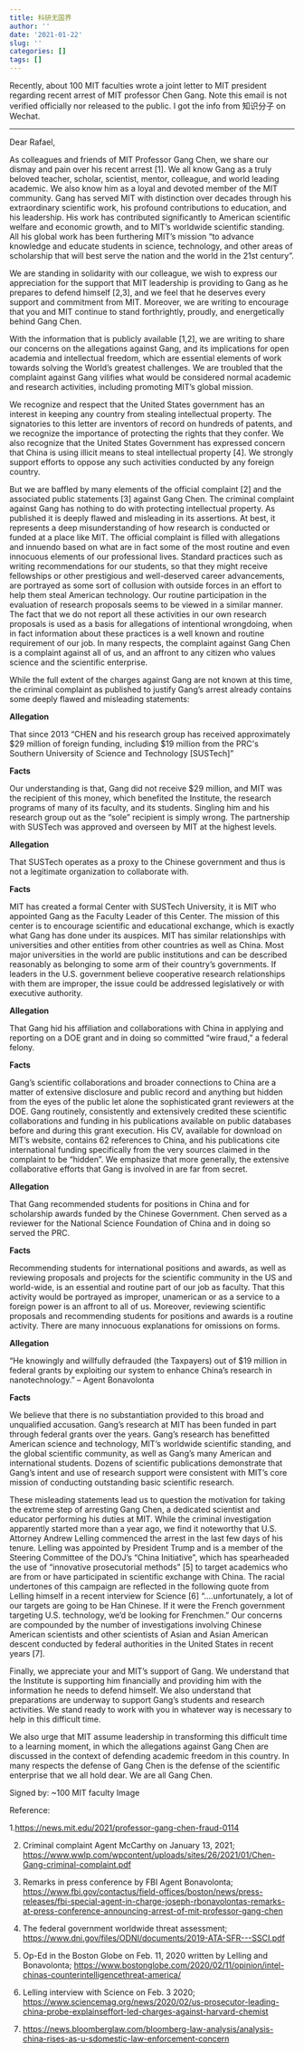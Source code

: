 ```yaml
---
title: 科研无国界
author: ''
date: '2021-01-22'
slug: ''
categories: []
tags: []
---
```


Recently, about 100 MIT faculties wrote a joint letter to MIT president regarding recent arrest of MIT professor Chen Gang. Note this email is not verified officially nor released to the public. I got the info from 知识分子 on Wechat. 

---

Dear Rafael,

As colleagues and friends of MIT Professor Gang Chen, we share our dismay and pain over his recent arrest [1]. We all know Gang as a truly beloved teacher, scholar, scientist, mentor, colleague, and world leading academic. We also know him as a loyal and devoted member of the MIT community. Gang has served MIT with distinction over decades through his extraordinary scientific work, his profound contributions to education, and his leadership. His work has contributed significantly to American scientific welfare and economic growth, and to MIT’s worldwide scientific standing. All his global work has been furthering MIT’s mission “to advance knowledge and educate students in science, technology, and other areas of scholarship that will best serve the nation and the world in the 21st century”.

We are standing in solidarity with our colleague, we wish to express our appreciation for the support that MIT leadership is providing to Gang as he prepares to defend himself [2,3], and we feel that he deserves every support and commitment from MIT. Moreover, we are writing to encourage that you and MIT continue to stand forthrightly, proudly, and energetically behind Gang Chen.

With the information that is publicly available [1,2], we are writing to share our concerns on the allegations against Gang, and its implications for open academia and intellectual freedom, which are essential elements of work towards solving the World’s greatest challenges. We are troubled that the complaint against Gang vilifies what would be considered normal academic and research activities, including promoting MIT’s global mission.
 
We recognize and respect that the United States government has an interest in keeping any country from stealing intellectual property. The signatories to this letter are inventors of record on hundreds of patents, and we recognize the importance of protecting the rights that they confer. We also recognize that the United States Government has expressed concern that China is using illicit means to steal intellectual property [4]. We strongly support efforts to oppose any such activities conducted by any foreign country.

But we are baffled by many elements of the official complaint [2] and the associated public statements [3] against Gang Chen. The criminal complaint against Gang has nothing to do with protecting intellectual property. As published it is deeply flawed and misleading in its assertions. At best, it represents a deep misunderstanding of how research is conducted or funded at a place like MIT. The official complaint is filled with allegations and innuendo based on what are in fact some of the most routine and even innocuous elements of our professional lives. Standard practices such as writing recommendations for our students, so that they might receive fellowships or other prestigious and well-deserved career advancements, are portrayed as some sort of collusion with outside forces in an effort to help them steal American technology. Our routine participation in the evaluation of research proposals seems to be viewed in a similar manner. The fact that we do not report all these activities in our own research proposals is used as a basis for allegations of intentional wrongdoing, when in fact information about these practices is a well known and routine requirement of our job. In many respects, the complaint against Gang Chen is a complaint against all of us, and an affront to any citizen who values science and the scientific enterprise.

 
While the full extent of the charges against Gang are not known at this time, the criminal complaint as published to justify Gang’s arrest already contains some deeply flawed and misleading statements:
 
<span style="color=red">**Allegation**</span>

That since 2013 “CHEN and his research group has received approximately $29 million of foreign funding, including $19 million from the PRC's Southern University of Science and Technology [SUSTech]”

<span style="color=red">**Facts**</span>

Our understanding is that, Gang did not receive $29 million, and MIT was the recipient of this money, which benefited the Institute, the research programs of many of its faculty, and its students. Singling him and his research group out as the “sole” recipient is simply wrong. The partnership with SUSTech was approved and overseen by MIT at the highest levels.

<span style="color=red">**Allegation**</span>

That SUSTech operates as a proxy to the Chinese government and thus is not a legitimate organization to collaborate with.

<span style="color=red">**Facts**</span>

MIT has created a formal Center with SUSTech University, it is MIT who appointed Gang as the Faculty Leader of this Center. The mission of this center is to encourage scientific and educational exchange, which is exactly what Gang has done under its auspices. MIT has similar relationships with universities and other entities from other countries as well as China. Most major universities in the world are public institutions and can be described reasonably as belonging to some arm of their country’s governments. If leaders in the U.S. government believe cooperative research relationships with them are improper, the issue could be addressed legislatively or with executive authority.

<span style="color=red">**Allegation**</span>

That Gang hid his affiliation and collaborations with China in applying and reporting on a DOE grant and in doing so committed “wire fraud,” a federal felony.

<span style="color=red">**Facts**</span>

Gang’s scientific collaborations and broader connections to China are a matter of extensive disclosure and public record and anything but hidden from the eyes of the public let alone the sophisticated grant reviewers at the DOE. Gang routinely, consistently and extensively credited these scientific collaborations and funding in his publications available on public databases before and during this grant execution. His CV, available for download on MIT’s website, contains 62 references to China, and his publications cite international funding specifically from the very sources claimed in the complaint to be “hidden”. We emphasize that more generally, the extensive collaborative efforts that Gang is involved in are far from secret.
 
<span style="color=red">**Allegation**</span>

That Gang recommended students for positions in China and for scholarship awards funded by the Chinese Government. Chen served as a reviewer for the National Science Foundation of China and in doing so served the PRC.

<span style="color=red">**Facts**</span>

Recommending students for international positions and awards, as well as reviewing proposals and projects for the scientific community in the US and world-wide, is an essential and routine part of our job as faculty. That this activity would be portrayed as improper, unamerican or as a service to a foreign power is an affront to all of us. Moreover, reviewing scientific proposals and recommending students for positions and awards is a routine activity. There are many innocuous explanations for omissions on forms.
 
<span style="color=red">**Allegation**</span>

“He knowingly and willfully defrauded (the Taxpayers) out of $19 million in federal grants by exploiting our system to enhance China’s research in nanotechnology.” – Agent Bonavolonta

<span style="color=red">**Facts**</span>

We believe that there is no substantiation provided to this broad and unqualified accusation. Gang’s research at MIT has been funded in part through federal grants over the years. Gang’s research has benefitted American science and technology, MIT’s worldwide scientific standing, and the global scientific community, as well as Gang’s many American and international students. Dozens of scientific publications demonstrate that Gang’s intent and use of research support were consistent with MIT’s core mission of conducting outstanding basic scientific research.
 
These misleading statements lead us to question the motivation for taking the extreme step of arresting Gang Chen, a dedicated scientist and educator performing his duties at MIT. While the criminal investigation apparently started more than a year ago, we find it noteworthy that U.S. Attorney Andrew Lelling commenced the arrest in the last few days of his tenure. Lelling was appointed by President Trump and is a member of the Steering Committee of the DOJ’s “China Initiative”, which has spearheaded the use of “innovative prosecutorial methods” [5] to target academics who are from or have participated in scientific exchange with China. The racial undertones of this campaign are reflected in the following quote from Lelling himself in a recent interview for Science [6] “….unfortunately, a lot of our targets are going to be Han Chinese. If it were the French government targeting U.S. technology, we’d be looking for Frenchmen.” Our concerns are compounded by the number of investigations involving Chinese American scientists and other scientists of Asian and Asian American descent conducted by federal authorities in the United States in recent years [7].
 
Finally, we appreciate your and MIT’s support of Gang. We understand that the Institute is supporting him financially and providing him with the information he needs to defend himself. We also understand that preparations are underway to support Gang’s students and research activities. We stand ready to work with you in whatever way is necessary to help in this difficult time.
 
We also urge that MIT assume leadership in transforming this difficult time to a learning moment, in which the allegations against Gang Chen are discussed in the context of defending academic freedom in this country. In many respects the defense of Gang Chen is the defense of the scientific enterprise that we all hold dear. We are all Gang Chen.
 
Signed by:
~100 MIT faculty Image

Reference:

1.https://news.mit.edu/2021/professor-gang-chen-fraud-0114

2. Criminal complaint Agent McCarthy on January 13, 2021; https://www.wwlp.com/wpcontent/uploads/sites/26/2021/01/Chen-Gang-criminal-complaint.pdf

3. Remarks in press conference by FBI Agent Bonavolonta; https://www.fbi.gov/contactus/field-offices/boston/news/press-releases/fbi-special-agent-in-charge-joseph-rbonavolontas-remarks-at-press-conference-announcing-arrest-of-mit-professor-gang-chen

4. The federal government worldwide threat assessment; https://www.dni.gov/files/ODNI/documents/2019-ATA-SFR---SSCI.pdf

5. Op-Ed in the Boston Globe on Feb. 11, 2020 written by Lelling and Bonavolonta; https://www.bostonglobe.com/2020/02/11/opinion/intel-chinas-counterintelligencethreat-america/

6. Lelling interview with Science on Feb. 3 2020; https://www.sciencemag.org/news/2020/02/us-prosecutor-leading-china-probe-explainseffort-led-charges-against-harvard-chemist

7. https://news.bloomberglaw.com/bloomberg-law-analysis/analysis-china-rises-as-u-sdomestic-law-enforcement-concern
